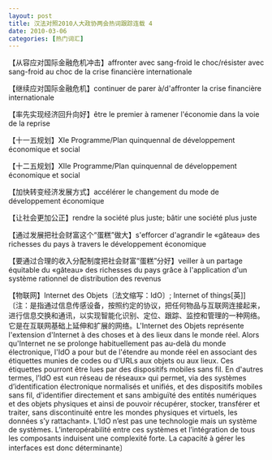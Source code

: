 ```yaml
---
layout: post
title: 汉法对照2010人大政协两会热词跟踪连载 4
date: 2010-03-06
categories: [热门词汇]  
---
```


【从容应对国际金融危机冲击】affronter avec sang-froid le choc/résister avec sang-froid au choc de la crise financière internationale

【继续应对国际金融危机】continuer de parer à/d'affronter la crise financière internationale

【率先实现经济回升向好】être le premier à ramener l'économie dans la voie de la reprise

【十一五规划】XIe Programme/Plan quinquennal de développement économique et social

【十二五规划】XIIe Programme/Plan quinquennal de développement économique et social

【加快转变经济发展方式】accélérer le changement du mode de développement économique

【让社会更加公正】rendre la société plus juste; bâtir une société plus juste

【通过发展把社会财富这个“蛋糕”做大】s'efforcer d'agrandir le «gâteau» des richesses du pays à travers le développement économique

【要通过合理的收入分配制度把社会财富“蛋糕”分好】veiller à un partage équitable du «gâteau» des richesses du pays grâce à l'application d'un système rationnel de distribution des revenus

【物联网】Internet des Objets〔法文缩写：IdO〕; Internet of things[英]]〔注：是指通过信息传感设备，按照约定的协议，把任何物品与互联网连接起来，进行信息交换和通讯，以实现智能化识别、定位、跟踪、监控和管理的一种网络。它是在互联网基础上延伸和扩展的网络。L'Internet des Objets représente l'extension d'Internet à des choses et à des lieux dans le monde réel. Alors qu'Internet ne se prolonge habituellement pas au-delà du monde électronique, l'IdO a pour but de l'étendre au monde réel en associant des étiquettes munies de codes ou d'URLs aux objets ou aux lieux. Ces étiquettes pourront être lues par des dispositifs mobiles sans fil. En d'autres termes, l’IdO est «un réseau de réseaux» qui permet, via des systèmes d’identification électronique normalisés et unifiés, et des dispositifs mobiles sans fil, d'identifier directement et sans ambiguïté des entités numériques et des objets physiques et ainsi de pouvoir récupérer, stocker, transférer et traiter, sans discontinuité entre les mondes physiques et virtuels, les données s’y rattachant». L’IdO n’est pas une technologie mais un système de systèmes. L’interopérabilité entre ces systèmes et l’intégration de tous les composants induisent une complexité forte. La capacité à gérer les interfaces est donc déterminante〕
